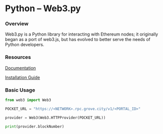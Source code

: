 # Python – Web3.py

### Overview

Web3.py is a Python library for interacting with Ethereum nodes; it originally began as a port of web3.js, but has evolved to better serve the needs of Python developers.

### Resources

[Documentation](https://web3py.readthedocs.io/en/stable/)

[Installation Guide](https://web3py.readthedocs.io/en/stable/quickstart.html)

### Basic Usage

```python
from web3 import Web3

POCKET_URL = "https://<NETWORK>.rpc.grove.city/v1/<PORTAL_ID>"

provider = Web3(Web3.HTTPProvider(POCKET_URL))

print(provider.blockNumber)
```
